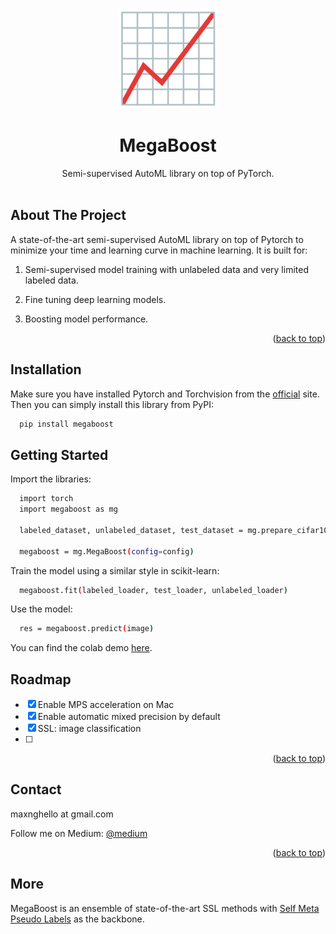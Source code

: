 
<a name="readme-top"></a>



<!-- PROJECT LOGO -->
<br />
<div align="center">
  <a href="">
    <img src="images/increase.png" alt="Logo" width="160" height="160">
  </a>

  <h1 align="center">MegaBoost</h1>

  <p align="center">
    Semi-supervised AutoML library on top of PyTorch.
    <br />
    <!-- <a href=""><strong>Explore the docs »</strong></a> -->
    <br />
</div>



<!-- ABOUT THE PROJECT -->
## About The Project

 A state-of-the-art semi-supervised AutoML library on top of Pytorch to minimize your time and learning curve in machine learning. It is built for: 

 1. Semi-supervised model training with unlabeled data and very limited labeled data. 

 2. Fine tuning deep learning models.

 3. Boosting model performance.


<p align="right">(<a href="#readme-top">back to top</a>)</p>



## Installation
Make sure you have installed Pytorch and Torchvision from the [official](https://pytorch.org/) site. Then you can simply install this library from PyPI: 

  ```sh
    pip install megaboost
  ```

<!-- GETTING STARTED -->
## Getting Started
Import the libraries:
  ```sh
    import torch
    import megaboost as mg

    labeled_dataset, unlabeled_dataset, test_dataset = mg.prepare_cifar10(resize=RESIZE)

    megaboost = mg.MegaBoost(config=config)
  ```

  Train the model using a similar style in scikit-learn:


  ```sh
    megaboost.fit(labeled_loader, test_loader, unlabeled_loader)
  ```

  Use the model:

  ```sh
    res = megaboost.predict(image)
  ```


You can find the colab demo [here](https://colab.research.google.com/drive/1SKVzkZGFdtZ8uJz-ubSa3aTf5lWCqBcM?usp=sharing). 

<!-- ROADMAP -->
## Roadmap

- [x] Enable MPS acceleration on Mac
- [x] Enable automatic mixed precision by default
- [x] SSL: image classification
- [ ] 

<p align="right">(<a href="#readme-top">back to top</a>)</p>





<!-- CONTACT -->
## Contact

 maxnghello at gmail.com

Follow me on Medium: [@medium](https://twitter.com/your_username)

<p align="right">(<a href="#readme-top">back to top</a>)</p>


## More

MegaBoost is an ensemble of state-of-the-art SSL methods with [Self Meta Pseudo Labels](https://arxiv.org/abs/2212.13420) as the backbone.






